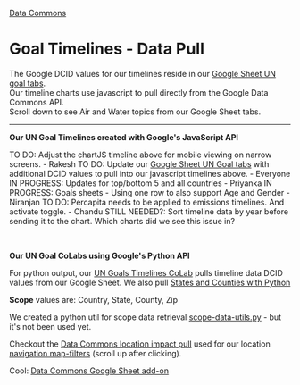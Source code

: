 [Data Commons](../../)

# Goal Timelines - Data Pull

The Google DCID values for our timelines reside in our <a href="https://docs.google.com/spreadsheets/d/1IGyvcMV5wkGaIWM5dyB-vQIXXZFJUMV3WRf_UmyLkRk/edit?usp=sharing" target="googleUnGoals">Google Sheet UN goal tabs</a>.  
Our timeline charts use javascript to pull directly from the Google Data Commons API.  
Scroll down to see Air and Water topics from our Google Sheet tabs.

---

**Our UN Goal Timelines created with Google's JavaScript API**

TO DO: Adjust the chartJS timeline above for mobile viewing on narrow screens. - Rakesh
TO DO: Update our [Google Sheet UN Goal tabs](https://docs.google.com/spreadsheets/d/1IGyvcMV5wkGaIWM5dyB-vQIXXZFJUMV3WRf_UmyLkRk/edit?usp=sharing) with additional DCID values to pull into our javascript timelines above. - Everyone
IN PROGRESS: Updates for top/bottom 5 and all countries - Priyanka
IN PROGRESS: Goals sheets - Using one row to also support Age and Gender - Niranjan
TO DO: Percapita needs to be applied to emissions timelines. And activate toggle. - Chandu
STILL NEEDED?: Sort timeline data by year before sending it to the chart. Which charts did we see this issue in?

<!--
DONE: Update earthscape.js to also display countries and states. - Mehul, Priyanka

CANCELED - Using Python colab pull from GDC instead: Update [RealityStream](/realitystream/models/) to fetch a path from our timelines page. The process will need to wait until the DOM is replaced with json. Sample path: [/localsite/timeline/#output=json](https://model.earth/localsite/timeline/#output=json)
-->

<!--
[Our Run Models Colab](https://colab.research.google.com/drive/1zu0WcCiIJ5X3iN1Hd1KSW4dGn0JuodB8?usp=sharing#scrollTo=Z12cWU4y09on) already includes a process for saving CSV files to GitHub. The relevant part happens around saving the integrated dataset to the repo.
-->

<!--
Abhishek L may also have .ipynb files that generate .csv files locally. The output .csv could be sent to a fork of [data-commons](https://github.com/ModelEarth/data-commons) in a folder added at data-common/docs/data.
-->


<!--
TO DO: Also update our [Data Commons Timelines CoLab](https://colab.research.google.com/drive/1PF8wojIOHxDCdmadsAdkpHnb-An1ymEh?usp=sharing)
-->

<!--
TO DO: In the UN Goals Colab, the [country.csv timeline output Abhishek created](https://github.com/ModelEarth/community-data/tree/master/locations/datacommons) can be output to data-commons/docs/data/air/[dcid].csv.  
Then delete the country.csv file

Earlier dev page:
/data-pipeline/timelines/earthscape/datacommons.html#country=IN,CN,US
-->
<br>

**Our UN Goal CoLabs using Google's Python API**

For python output, our [UN Goals Timelines CoLab](https://colab.research.google.com/drive/1LZC8ot8skRMtD4DnokDjYXH6B73WinYP?usp=sharing) pulls timeline data DCID values from our Google Sheet. We also pull [States and Counties with Python](https://colab.research.google.com/drive/1CsIjLujiiBoGJlIHCBvDZit3QSVg07zR?usp=sharing)

<!--
ON HOLD: In the [UN Goals Timelines CoLab](https://colab.research.google.com/drive/1LZC8ot8skRMtD4DnokDjYXH6B73WinYP?usp=sharing) create a function called timelineGeneration() that generates all the timelines as csv files. Pass it an object containing DCID values and their scopes - pulled from our Google Sheet UN Goal tabs.
-->

**Scope** values are: Country, State, County, Zip

We created a python util for scope data retrieval [scope-data-utils.py](https://github.com/ModelEarth/data-commons/blob/main/docs/data/python/scope-data-utils.py) - but it's not been used yet.

Checkout the [Data Commons location impact pull](/localsite/info/data/map-filters) used for our location [navigation map-filters](#geoview=country) (scroll up after clicking).

Cool: [Data Commons Google Sheet add-on](https://docs.datacommons.org/api/sheets/)

<!--
Apply the valid year range from the Google Sheet row in **StartYear** and **EndYear**

We could include an OmitLocations column if some countries lack emissions data.
-->
